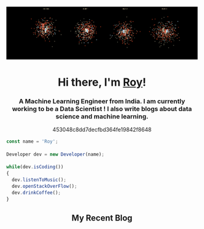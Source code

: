 ![GitHub Banner](https://github.com/roy-sub/roy-sub/blob/main/banner.gif)
<h1 align="center">Hi there, I'm <a href="https://github.com/roy-sub">Roy</a>!</h1>
<h3 align="center">A Machine Learning Engineer from India. I am currently working to be a Data Scientist ! I also write blogs about data science and machine learning.</h3>
<p align="center">453048c8dd7decfbd364fe19842f8648</p>

```js
const name = 'Roy';

Developer dev = new Developer(name);

while(dev.isCoding())
{
  dev.listenToMusic();
  dev.openStackOverFlow();
  dev.drinkCoffee();
}
```
<h2 align="center">My Recent Blog</h2>
